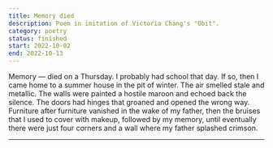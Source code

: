 ```yaml
---
title: Memory died
description: Poem in imitation of Victoria Chang's "Obit".
category: poetry
status: finished
start: 2022-10-02
end: 2022-10-13
---
```


Memory — died on a Thursday. I probably had school that day. If so, then I came home to a summer house in the pit of winter. The air smelled stale and metallic. The walls were painted a hostile maroon and echoed back the silence. The doors had hinges that groaned and opened the wrong way. Furniture after furniture vanished in the wake of my father, then the bruises that I used to cover with makeup, followed by my memory, until eventually there were just four corners and a wall where my father splashed crimson.

---